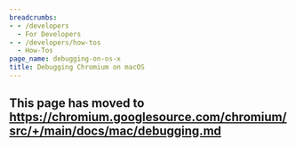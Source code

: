 ```yaml
---
breadcrumbs:
- - /developers
  - For Developers
- - /developers/how-tos
  - How-Tos
page_name: debugging-on-os-x
title: Debugging Chromium on macOS
---
```


## This page has moved to <https://chromium.googlesource.com/chromium/src/+/main/docs/mac/debugging.md>